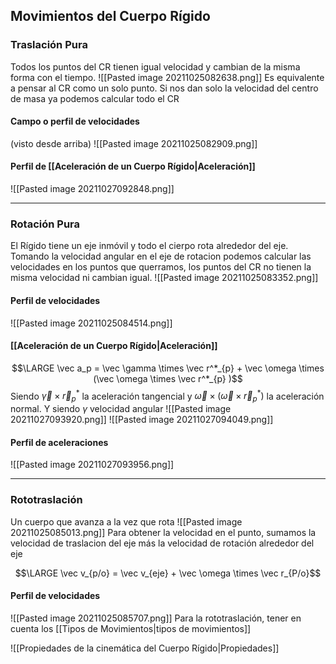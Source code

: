 ## Movimientos del Cuerpo Rígido

### Traslación Pura
Todos los puntos del CR tienen igual velocidad y cambian de la misma forma con el tiempo. 
![[Pasted image 20211025082638.png]]
Es equivalente a pensar al CR como un solo punto. Si nos dan solo la velocidad  del centro de masa ya podemos calcular todo el CR
#### Campo o perfil de velocidades
(visto desde arriba)
![[Pasted image 20211025082909.png]]

#### Perfil de [[Aceleración de un Cuerpo Rígido|Aceleración]]
![[Pasted image 20211027092848.png]]

---
### Rotación Pura
El Rígido tiene un eje inmóvil y todo el cierpo rota alrededor del eje.
Tomando la velocidad angular en el eje de rotacion podemos calcular las velocidades en los puntos que querramos, los puntos del CR no tienen la misma velocidad ni cambian igual. 
![[Pasted image 20211025083352.png]]

#### Perfil de velocidades
![[Pasted image 20211025084514.png]]

#### [[Aceleración de un Cuerpo Rígido|Aceleración]]

$$\LARGE \vec a_p = \vec \gamma \times \vec r^*_{p} + \vec \omega \times (\vec \omega \times \vec r^*_{p} )$$
Siendo $\vec \gamma \times \vec r^*_{p}$ la aceleración tangencial y $\vec \omega \times (\vec \omega \times \vec r^*_{p} )$ la aceleración normal. Y siendo $\gamma$ velocidad angular
![[Pasted image 20211027093920.png]]
![[Pasted image 20211027094049.png]]
#### Perfil de aceleraciones
![[Pasted image 20211027093956.png]]

---
### Rototraslación
Un cuerpo que avanza a la vez que rota
![[Pasted image 20211025085013.png]]
Para obtener la velocidad en el punto, sumamos la velocidad de traslacion del eje más la velocidad de rotación alrededor del eje 

$$\LARGE \vec v_{p/o} = \vec v_{eje} + \vec \omega \times \vec r_{P/o}$$

#### Perfil de velocidades
![[Pasted image 20211025085707.png]]
Para la rototraslación, tener en cuenta los [[Tipos de Movimientos|tipos de movimientos]]


![[Propiedades de la cinemática del Cuerpo Rígido|Propiedades]]